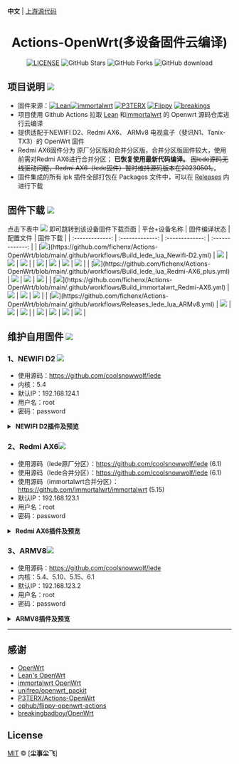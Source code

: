 **中文** | [上游源代码](https://github.com/P3TERX/Actions-OpenWrt)

<div align="center">
<h1>Actions-OpenWrt(多设备固件云编译)</h1>

[![LICENSE](https://img.shields.io/github/license/mashape/apistatus.svg?style=flat-square&label=LICENSE)](https://github.com/fichenx/Actions-OpenWrt/blob/main/LICENSE)
![GitHub Stars](https://img.shields.io/github/stars/fichenx/Actions-OpenWrt.svg?style=flat-square&label=Stars&logo=github)
![GitHub Forks](https://img.shields.io/github/forks/fichenx/Actions-OpenWrt.svg?style=flat-square&label=Forks&logo=github)
![GitHub download](https://img.shields.io/github/downloads/fichenx/Actions-OpenWrt/total.svg?style=flat-square&label=Download&logo=github)
</div>

## 项目说明 [![](https://img.shields.io/badge/-项目基本介绍-FFFFFF.svg)](#项目说明-)
- 固件来源：[![Lean](https://img.shields.io/badge/Lede-Lean-ff69b4.svg?style=flat&logo=appveyor)](https://github.com/coolsnowwolf/lede)[![immortalwrt](https://img.shields.io/badge/immortalwrt-immortalwrt-ff69b4.svg?style=flat&logo=appveyor)](https://github.com/immortalwrt/immortalwrt) [![P3TERX](https://img.shields.io/badge/OpenWrt-P3TERX-blueviolet.svg?style=flat&logo=appveyor)](https://github.com/P3TERX/Actions-OpenWrt) [![Flippy](https://img.shields.io/badge/Package-Flippy-orange.svg?style=flat&logo=appveyor)](https://github.com/unifreq/openwrt_packit)  [![breakings](https://img.shields.io/badge/OpenWrt-breakings-orange.svg?style=flat&logo=appveyor)](https://github.com/breakingbadboy/OpenWrt)
- 项目使用 Github Actions 拉取 [Lean](https://github.com/coolsnowwolf/lede) 和[immortalwrt](https://github.com/immortalwrt/immortalwrt) 的 Openwrt 源码仓库进行云编译
- 提供适配于NEWIFI D2、Redmi AX6、 ARMv8 电视盒子（斐讯N1、Tanix-TX3）的 OpenWrt 固件
- Redmi AX6固件分为 原厂分区版和合并分区版，合并分区版固件较大，使用前需对Redmi AX6进行合并分区； 
  **已恢复使用最新代码编译。**  ~~因lede源码无线驱动问题，Redmi AX6（lede固件）暂时维持源码版本在20230501。~~。
- 固件集成的所有 ipk 插件全部打包在 Packages 文件中，可以在 [Releases](https://github.com/fichenx/Actions-OpenWrt/releases) 内进行下载

## 固件下载 [![](https://img.shields.io/badge/-编译状态及下载链接-FFFFFF.svg)](#固件下载-)
点击下表中 [![](https://img.shields.io/badge/下载-链接-blueviolet.svg?style=flat&logo=hack-the-box)](https://github.com/fichenx/Actions-OpenWrt/releases) 即可跳转到该设备固件下载页面
| 平台+设备名称 | 固件编译状态 | 配置文件 | 固件下载 |
| :-------------: | :-------------: | :-------------: | :-------------: |
| [![](https://img.shields.io/badge/Newifi-D2(lede_lua)-32C955.svg?logo=openwrt)](https://github.com/fichenx/Actions-OpenWrt/blob/main/.github/workflows/Build_lede_lua_Newifi-D2.yml) | [![](https://github.com/fichenx/Actions-OpenWrt/actions/workflows/Build_lede_lua_Newifi-D2.yml/badge.svg)](https://github.com/fichenx/Actions-OpenWrt/actions/workflows/Build_lede_lua_Newifi-D2.yml) | [![](https://img.shields.io/badge/编译-配置-orange.svg?logo=apache-spark)](https://github.com/fichenx/Actions-OpenWrt/blob/main/config/Newifi_D2.config) | [![](https://img.shields.io/badge/下载-链接-blueviolet.svg?logo=hack-the-box)](https://github.com/fichenx/Actions-OpenWrt/releases?q=Newifi_D2&expanded=true) |
| [![](https://img.shields.io/badge/Build_OpenWrt_Redmi-AX6_mini-32C955.svg?logo=openwrt)](https://github.com/fichenx/Actions-OpenWrt/blob/main/.github/workflows/Build_OpenWrt_Redmi-AX6_mini.yml) | [![](https://github.com/fichenx/Actions-OpenWrt/actions/workflows/Build_OpenWrt_Redmi-AX6_mini.yml/badge.svg)](https://github.com/fichenx/Actions-OpenWrt/actions/workflows/Build_OpenWrt_Redmi-AX6_mini.yml) | [![](https://img.shields.io/badge/编译-配置-orange.svg?logo=apache-spark)](https://github.com/fichenx/Actions-OpenWrt/blob/main/config/AX6_mini.config) | [![](https://img.shields.io/badge/下载-链接-blueviolet.svg?logo=hack-the-box)](https://github.com/fichenx/Actions-OpenWrt/releases?q=Redmi-AX6%28原厂分区%29+lede&expanded=true) |
| [![](https://img.shields.io/badge/Redmi-AX6_plus(lede_lua)-32C955.svg?logo=openwrt)](https://github.com/fichenx/Actions-OpenWrt/blob/main/.github/workflows/Build_lede_lua_Redmi-AX6_plus.yml) | [![](https://github.com/fichenx/Actions-OpenWrt/actions/workflows/Build_lede_lua_Redmi-AX6_plus.yml/badge.svg)](https://github.com/fichenx/Actions-OpenWrt/actions/workflows/Build_lede_lua_Redmi-AX6_plus.yml) | [![](https://img.shields.io/badge/编译-配置-orange.svg?logo=apache-spark)](https://github.com/fichenx/Actions-OpenWrt/blob/main/config/AX6_plus.config) | [![](https://img.shields.io/badge/下载-链接-blueviolet.svg?logo=hack-the-box)](https://github.com/fichenx/Actions-OpenWrt/releases?q=Redmi-AX6%28%E5%90%88%E5%B9%B6%E5%88%86%E5%8C%BA%29+lede&expanded=true) |
| [![](https://img.shields.io/badge/Redmi-AX6(immortalwrt_plus)-32C955.svg?logo=openwrt)](https://github.com/fichenx/Actions-OpenWrt/blob/main/.github/workflows/Build_immortalwrt_Redmi-AX6.yml) | [![](https://github.com/fichenx/Actions-OpenWrt/actions/workflows/Build_immortalwrt_Redmi-AX6.yml/badge.svg)](https://github.com/fichenx/Actions-OpenWrt/actions/workflows/Build_immortalwrt_Redmi-AX6.yml) | [![](https://img.shields.io/badge/编译-配置-orange.svg?logo=apache-spark)](https://github.com/fichenx/Actions-OpenWrt/blob/main/config/AX6_5.15(ImmortalWrt).config) | [![](https://img.shields.io/badge/下载-链接-blueviolet.svg?logo=hack-the-box)](https://github.com/fichenx/Actions-OpenWrt/releases?q=Redmi-AX6%EF%BC%88%E5%90%88%E5%B9%B6%E5%88%86%E5%8C%BA%EF%BC%89+immortalwrt&expanded=true) |
| [![](https://img.shields.io/badge/ARM-v8(lede_lua)-32C955.svg?logo=openwrt)](https://github.com/fichenx/Actions-OpenWrt/blob/main/.github/workflows/Releases_lede_lua_ARMv8.yml) | [![](https://github.com/fichenx/Actions-OpenWrt/actions/workflows/Releases_lede_lua_ARMv8.yml/badge.svg)](https://github.com/fichenx/Actions-OpenWrt/actions/workflows/Releases_lede_lua_ARMv8.yml) | [![](https://img.shields.io/badge/编译-配置-orange.svg?logo=apache-spark)](https://github.com/fichenx/Actions-OpenWrt/blob/main/config/ARMv8.config) | [![](https://img.shields.io/badge/下载-链接-blueviolet.svg?logo=hack-the-box)](https://github.com/fichenx/Actions-OpenWrt/releases?q=ARMv8&expanded=true) |
| [![](https://img.shields.io/badge/MiWifi-mini-32C955.svg?logo=openwrt)](https://github.com/fichenx/Actions-OpenWrt/blob/main/.github/workflows/Build_OpenWrt_MiWifi-mini.yml) | [![](https://github.com/fichenx/Actions-OpenWrt/actions/workflows/Build_OpenWrt_MiWifi-mini.yml/badge.svg)](https://github.com/fichenx/Actions-OpenWrt/actions/workflows/Build_OpenWrt_MiWifi-mini.yml) | [![](https://img.shields.io/badge/编译-配置-orange.svg?logo=apache-spark)](https://github.com/fichenx/Actions-OpenWrt/blob/main/config/mini.config) | [![](https://img.shields.io/badge/下载-链接-blueviolet.svg?logo=hack-the-box)](https://github.com/fichenx/Actions-OpenWrt/releases?q=MiWifi-mini&expanded=true) |

## 维护自用固件 [![](https://img.shields.io/badge/-维护自用固件插件及预览-FFFFFF.svg)](#维护自用固件-)

### 1、NEWIFI D2 [![](https://img.shields.io/badge/-NEWIFI_D2-FFFFFF.svg)](#1、NEWIFI_D2-)
- 使用源码：https://github.com/coolsnowwolf/lede
- 内核：5.4
- 默认IP：192.168.124.1
- 用户名：root
- 密码：password
<details>
<summary><b>&nbsp;NEWIFI D2插件及预览</b><br/></summary>
<br/>
- 编译插件：<br/>
- 主题：Design<br/>
- 系统：磁盘管理、文件传输<br/>
- 服务：微信推送、openclash、SmartDNS、KMS服务器、Upnp、ShadowSocksR Plus+<br/>
- 网络存储：usb打印服务器、硬盘休眠、FTP服务器、网络共享<br/>
- VPN：N2N VPN、NPS内网穿透<br/>
- 网络：多线多拨、负载均衡、Turbo ACC 网络加速。<br/>
<img src="https://github.com/fichenx/OpenWrt/assets/86181542/a1768d5b-1646-4c6d-8e07-893943415dc5"/>
</details>



### 2、Redmi AX6[![](https://img.shields.io/badge/-Redmi_AX6-FFFFFF.svg)](#2、Redmi_AX6-)
- 使用源码（lede原厂分区）：https://github.com/coolsnowwolf/lede (6.1)
- 使用源码（lede合并分区）：https://github.com/coolsnowwolf/lede (6.1)
- 使用源码（immortalwrt合并分区）：https://github.com/immortalwrt/immortalwrt (5.15)
- 默认IP：192.168.123.1
- 用户名：root
- 密码：password
<details>
<summary><b>&nbsp;Redmi AX6插件及预览</b><br/></summary>
<br/>
 编译插件：<br/>
- 主题：Argon、Design<br/>
- 系统：文件传输<br/>
- 服务：上网时间控制、SmartDNS、网络唤醒、Upnp、KMS服务器、微信推送、动态DNS、MWAN3 分流助手、luci-app-uhttpd、iKoolProxy（lede合并分区）、ShadowSocksR Plus+（lede原厂分区、lede合并分区）、Adbyby Plus+ （lede合并分区）、AdGuard Home（不含二进制文件，可在界面下载）lede合并分区）、 openclash（lede合并分区、immortalwrt合并分区）、Watchcat plus(lede合并分区、immortalwrt合并分区)、msd_lite(lede合并分区、immortalwrt合并分区)、acme(immortalwrt合并分区)、omcproxy组播代理(lede合并分区、immortalwrt合并分区)、passwall（immortalwrt合并分区）、helloword（immortalwrt合并分区）<br/>
- VPN：N2N VPN、nps内网穿透（lede合并分区、immortalwrt合并分区）<br/>
- 网络：多线多拨、Turbo ACC 网络加速、负载均衡、ipv6helper、Tcpdump 流量监控(lede合并分区、immortalwrt合并分区)。<br/>
<img src="https://github.com/fichenx/OpenWrt/assets/86181542/a640d3d9-b935-40ca-9e16-3cc94bdc6a58"/>
</details>



### 3、ARMV8[![](https://img.shields.io/badge/-ARMV8-FFFFFF.svg)](#3、ARMV8-)
- 使用源码：https://github.com/coolsnowwolf/lede 
- 内核：5.4、5.10、5.15、6.1
- 默认IP：192.168.123.2
- 用户名：root
- 密码：password
<details>
<summary><b>&nbsp;ARMV8插件及预览</b><br/></summary>
<br/>
编译插件：<br/>
- 主题：Argon、Design<br/>
- 系统：Argon主题设置、文件传输、磁盘管理、晨晶宝盒<br/>
- 服务：PassWall、ikoolproxy、bypass、Adbyby Plus+ 、AdGuard Home（不含二进制文件，可在界面下载）、ShadowSocksR Plus+、watchcat plus、上网时间控制、微信推送、openclash、DDNS-GO、动态DNS、Privoxy 网络代理、SmartDNS、组播转换 Lite、网络唤醒、uhttpd、Upnp、KMS服务器、MWAN3 分流助手、homeassistant。
- docker：DockerMan<br/>
- 网络存储：filebrowser、NFS管理、usb打印服务器、硬盘休眠、打印服务器、minidlna、网络共享、Aria2、MJPG-streamer、FTP服务器、MiniDLNA<br/>
- VPN：N2N VPN、IPsec VPN服务器、PPTP VPN服务器、Frps、Frp内网穿透、NPS内网穿透<br/>
- 网络：SQM Qos、socat、Turbo ACC 网络加速、u多线多拨、负载均衡、ipv6helper。<br/>
<img src="https://github.com/fichenx/OpenWrt/assets/86181542/a7ff319a-8875-4f58-a185-af6c1af979fc"/>
</details>

---------------------------

## 感谢

- [OpenWrt](https://github.com/openwrt/openwrt)
- [Lean's OpenWrt](https://github.com/coolsnowwolf/lede)
- [immortalwrt OpenWrt](https://github.com/immortalwrt/immortalwrt)
- [unifreq/openwrt_packit](https://github.com/unifreq/openwrt_packit)
- [P3TERX/Actions-OpenWrt](https://github.com/P3TERX/Actions-OpenWrt)
- [ophub/flippy-openwrt-actions](https://github.com/ophub/flippy-openwrt-actions)
- [breakingbadboy/OpenWrt](https://github.com/breakingbadboy/OpenWrt)

## License

[MIT](https://github.com/fichenx/OpenWrt/blob/main/LICENSE) © [**尘事尘飞**]
